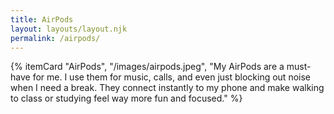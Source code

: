 ```yaml
---
title: AirPods
layout: layouts/layout.njk
permalink: /airpods/
---
```


{% itemCard "AirPods", "/images/airpods.jpeg", "My AirPods are a must-have for me. I use them for music, calls, and even just blocking out noise when I need a break. They connect instantly to my phone and make walking to class or studying feel way more fun and focused." %}
